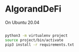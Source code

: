 # AlgorandDeFi

On Ubuntu 20.04

```bash

python3 -m virtualenv project
source project/bin/activate
pip3 install -r requirements.txt
```